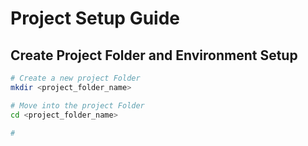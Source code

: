 # Project Setup Guide

## Create Project Folder and Environment Setup

``` bash
# Create a new project Folder
mkdir <project_folder_name>

# Move into the project Folder
cd <project_folder_name>

#